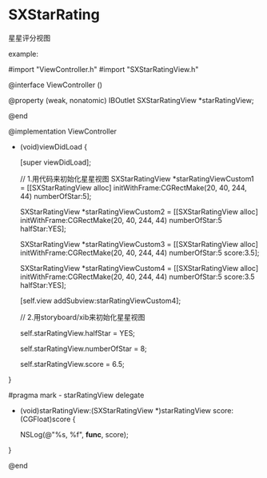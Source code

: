 # SXStarRating
星星评分视图

example:

#import "ViewController.h"
#import "SXStarRatingView.h"

@interface ViewController () <SXStarRatingViewDelegate>

@property (weak, nonatomic) IBOutlet SXStarRatingView *starRatingView;

@end

@implementation ViewController

- (void)viewDidLoad {
    
    [super viewDidLoad];
    
    // 1.用代码来初始化星星视图
    SXStarRatingView *starRatingViewCustom1 = [[SXStarRatingView alloc] initWithFrame:CGRectMake(20, 40, 244, 44) numberOfStar:5];

    SXStarRatingView *starRatingViewCustom2 = [[SXStarRatingView alloc] initWithFrame:CGRectMake(20, 40, 244, 44) numberOfStar:5 halfStar:YES];
    
    SXStarRatingView *starRatingViewCustom3 = [[SXStarRatingView alloc] initWithFrame:CGRectMake(20, 40, 244, 44) numberOfStar:5 score:3.5];
    
    SXStarRatingView *starRatingViewCustom4 = [[SXStarRatingView alloc] initWithFrame:CGRectMake(20, 40, 244, 44) numberOfStar:5 score:3.5 halfStar:YES];
    
    [self.view addSubview:starRatingViewCustom4];
    
    // 2.用storyboard/xib来初始化星星视图

    self.starRatingView.halfStar = YES;

    self.starRatingView.numberOfStar = 8;

    self.starRatingView.score = 6.5;
    
}

#pragma mark - starRatingView delegate

- (void)starRatingView:(SXStarRatingView *)starRatingView score:(CGFloat)score {
    
    NSLog(@"%s, %f", __func__, score);
    
}

@end
